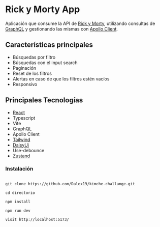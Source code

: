 # Rick y Morty App

Aplicación que consume la API de [Rick y Morty](https://rickandmortyapi.com/documentation/#graphql), utilizando consultas de [GraphQL](https://graphql.org/learn/) y gestionando las mismas con [Apollo Client](https://www.apollographql.com/docs/react/).

## Características principales

- Búsquedas por filtro
- Búsquedas con el input search
- Paginación
- Reset de los filtros
- Alertas en caso de que los filtros estén vacíos
- Responsivo

## Principales Tecnologías

- [React](https://es.react.dev/) 
- Typescript
- Vite
- GraphQL
- Apollo Client
- [Tailwind](https://tailwindui.com/documentation)
- [DaisyUi](https://daisyui.com/)
- Use-debounce
- [Zustand](https://zustand-demo.pmnd.rs/)

### Instalación 
```

git clone https://github.com/Dalex19/kimche-challange.git

cd directorio

npm install

npm run dev

visit http://localhost:5173/
```
